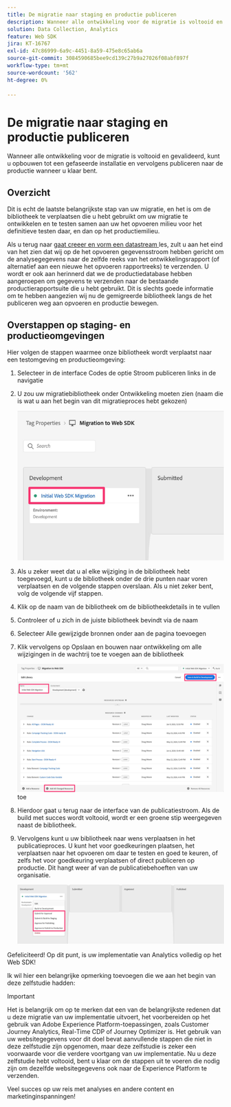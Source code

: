 ```yaml
---
title: De migratie naar staging en productie publiceren
description: Wanneer alle ontwikkeling voor de migratie is voltooid en gevalideerd, kunt u opbouwen tot een gefaseerde installatie en vervolgens publiceren naar de productie wanneer u klaar bent.
solution: Data Collection, Analytics
feature: Web SDK
jira: KT-16767
exl-id: 47c86999-6a9c-4451-8a59-475e8c65ab6a
source-git-commit: 3084590685bee9cd139c27b9a27026f08abf897f
workflow-type: tm+mt
source-wordcount: '562'
ht-degree: 0%

---
```


# De migratie naar staging en productie publiceren

Wanneer alle ontwikkeling voor de migratie is voltooid en gevalideerd, kunt u opbouwen tot een gefaseerde installatie en vervolgens publiceren naar de productie wanneer u klaar bent.

## Overzicht

Dit is echt de laatste belangrijkste stap van uw migratie, en het is om de bibliotheek te verplaatsen die u hebt gebruikt om uw migratie te ontwikkelen en te testen samen aan uw het opvoeren milieu voor het definitieve testen daar, en dan op het productiemilieu.

Als u terug naar [ gaat creeer en vorm een datastream ](create-and-configure-the-analytics-datastream.md) les, zult u aan het eind van het zien dat wij op de het opvoeren gegevensstroom hebben gericht om de analysegegevens naar de zelfde reeks van het ontwikkelingsrapport (of alternatief aan een nieuwe het opvoeren rapportreeks) te verzenden. U wordt er ook aan herinnerd dat we de productiedatabase hebben aangeroepen om gegevens te verzenden naar de bestaande productierapportsuite die u hebt gebruikt.
Dit is slechts goede informatie om te hebben aangezien wij nu de gemigreerde bibliotheek langs de het publiceren weg aan opvoeren en productie bewegen.

## Overstappen op staging- en productieomgevingen

Hier volgen de stappen waarmee onze bibliotheek wordt verplaatst naar een testomgeving en productieomgeving:

1. Selecteer in de interface Codes de optie Stroom publiceren links in de navigatie
1. U zou uw migratiebibliotheek onder Ontwikkeling moeten zien (naam die is wat u aan het begin van dit migratieproces hebt gekozen)

   ![ bibliotheek van de Migratie in Dev ](assets/migration-lib-in-dev.jpg)

1. Als u zeker weet dat u al elke wijziging in de bibliotheek hebt toegevoegd, kunt u de bibliotheek onder de drie punten naar voren verplaatsen en de volgende stappen overslaan. Als u niet zeker bent, volg de volgende vijf stappen.
1. Klik op de naam van de bibliotheek om de bibliotheekdetails in te vullen
1. Controleer of u zich in de juiste bibliotheek bevindt via de naam
1. Selecteer Alle gewijzigde bronnen onder aan de pagina toevoegen
1. Klik vervolgens op Opslaan en bouwen naar ontwikkeling om alle wijzigingen in de wachtrij toe te voegen aan de bibliotheek

   ![ voeg alle veranderde middelen ](assets/add-all-changed-resources.jpg) toe

1. Hierdoor gaat u terug naar de interface van de publicatiestroom. Als de build met succes wordt voltooid, wordt er een groene stip weergegeven naast de bibliotheek.
1. Vervolgens kunt u uw bibliotheek naar wens verplaatsen in het publicatieproces. U kunt het voor goedkeuringen plaatsen, het verplaatsen naar het opvoeren om daar te testen en goed te keuren, of zelfs het voor goedkeuring verplaatsen of direct publiceren op productie. Dit hangt weer af van de publicatiebehoeften van uw organisatie.

   ![ het Publiceren proces ](assets/publishing-process.jpg)

Gefeliciteerd! Op dit punt, is uw implementatie van Analytics volledig op het Web SDK!

Ik wil hier een belangrijke opmerking toevoegen die we aan het begin van deze zelfstudie hadden:

>[!IMPORTANT]
>
>Het is belangrijk om op te merken dat een van de belangrijkste redenen dat u deze migratie van uw implementatie uitvoert, het voorbereiden op het gebruik van Adobe Experience Platform-toepassingen, zoals Customer Journey Analytics, Real-Time CDP of Journey Optimizer is. Het gebruik van uw websitegegevens voor dit doel bevat aanvullende stappen die niet in deze zelfstudie zijn opgenomen, maar deze zelfstudie is zeker een voorwaarde voor die verdere voortgang van uw implementatie. Nu u deze zelfstudie hebt voltooid, bent u klaar om de stappen uit te voeren die nodig zijn om dezelfde websitegegevens ook naar de Experience Platform te verzenden.

Veel succes op uw reis met analyses en andere content en marketinginspanningen!
